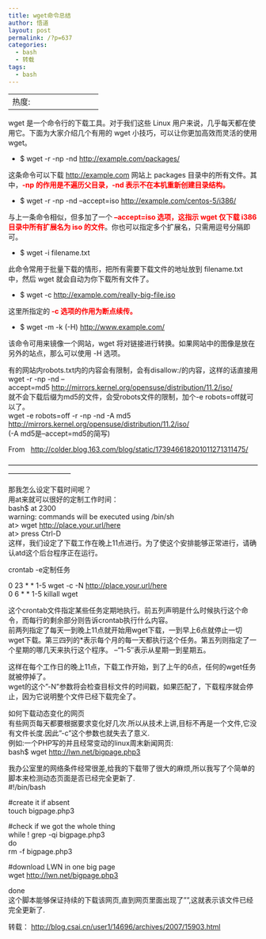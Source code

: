 ```yaml
---
title: wget命令总结
author: 悟道
layout: post
permalink: /?p=637
categories:
  - bash
  - 转载
tags:
  - bash
---
```

<table>
  <tr cellpadding=0><td>
    热度:
  </td><td cellpadding=0><img src='http://210.75.224.29/wordpress/wp-content/plugins/statpresscn/images/sun.gif' width=10 height=10 border=0 /></td><td cellpadding=0><img src='http://210.75.224.29/wordpress/wp-content/plugins/statpresscn/images/sun.gif' width=10 height=10 border=0 /></td><td cellpadding=0><img src='http://210.75.224.29/wordpress/wp-content/plugins/statpresscn/images/sun_dark.gif' width=10 height=10 border=0 /></td><td cellpadding=0><img src='http://210.75.224.29/wordpress/wp-content/plugins/statpresscn/images/sun_dark.gif' width=10 height=10 border=0 /></td><td cellpadding=0><img src='http://210.75.224.29/wordpress/wp-content/plugins/statpresscn/images/sun_dark.gif' width=10 height=10 border=0 /></td></tr>
</table>

wget 是一个命令行的下载工具。对于我们这些 Linux 用户来说，几乎每天都在使用它。下面为大家介绍几个有用的 wget 小技巧，可以让你更加高效而灵活的使用 wget。

* $ wget -r -np -nd <a href="http://example.com/packages/" target="_blank">http://example.com/packages/</a>

这条命令可以下载 <a href="http://example.com/" target="_blank">http://example.com</a> 网站上 packages 目录中的所有文件。其中，**<span style="color: #ff0000;">-np 的作用是不遍历父目录，-nd 表示不在本机重新创建目录结构。</span>**

* $ wget -r -np -nd &#8211;accept=iso <a href="http://example.com/centos-5/i386/" target="_blank">http://example.com/centos-5/i386/</a>

与上一条命令相似，但多加了一个 <span style="color: #ff0000;"><strong>&#8211;accept=iso 选项，这指示 wget 仅下载 i386 目录中所有扩展名为 iso 的文件</strong></span>。你也可以指定多个扩展名，只需用逗号分隔即可。

* $ wget -i filename.txt

此命令常用于批量下载的情形，把所有需要下载文件的地址放到 filename.txt 中，然后 wget 就会自动为你下载所有文件了。

* $ wget -c <a href="http://example.com/really-big-file.iso" target="_blank">http://example.com/really-big-file.iso</a>

这里所指定的<span style="color: #ff0000;"><strong> -c 选项的作用为断点续传。</strong></span>

* $ wget -m -k (-H) <a href="http://www.example.com/" target="_blank">http://www.example.com/</a>

该命令可用来镜像一个网站，wget 将对链接进行转换。如果网站中的图像是放在另外的站点，那么可以使用 -H 选项。

有的网站内robots.txt内的内容会有限制，会有disallow:/的内容，这样的话直接用  
wget -r -np -nd &#8211;accept=md5 <a href="http://mirrors.kernel.org/opensuse/distribution/11.2/iso/" target="_blank">http://mirrors.kernel.org/opensuse/distribution/11.2/iso/</a>  
就不会下载后缀为md5的文件，会受robots文件的限制，加个-e robots=off就可以了。  
wget -e robots=off -r -np -nd -A md5 http://mirrors.kernel.org/opensuse/distribution/11.2/iso/  
(-A md5是&#8211;accept=md5的简写)

From   <http://colder.blog.163.com/blog/static/173946618201011271311475/>

&#8212;&#8212;&#8212;&#8212;&#8212;&#8212;&#8212;&#8212;&#8212;&#8212;&#8212;&#8212;&#8212;&#8212;&#8212;&#8212;&#8212;&#8212;&#8212;&#8212;&#8212;&#8212;&#8212;&#8212;&#8212;&#8212;&#8212;&#8212;&#8212;&#8212;&#8212;&#8212;&#8212;&#8212;&#8212;&#8212;&#8212;&#8212;&#8212;&#8212;&#8212;&#8212;&#8212;&#8212;&#8212;

那我怎么设定下载时间呢？  
用at来就可以很好的定制工作时间：  
bash$ at 2300  
warning: commands will be executed using /bin/sh  
at> wget http://place.your.url/here  
at> press Ctrl-D  
这样，我们设定了下载工作在晚上11点进行。为了使这个安排能够正常进行，请确  
认atd这个后台程序正在运行。

crontab -e定制任务

0 23 \* \* 1-5 wget -c -N http://place.your.url/here  
0 6 \* \* 1-5 killall wget

这个crontab文件指定某些任务定期地执行。前五列声明是什么时候执行这个命令，而每行的剩余部分则告诉crontab执行什么内容。  
前两列指定了每天一到晚上11点就开始用wget下载，一到早上6点就停止一切wget下载。第三四列的*表示每个月的每一天都执行这个任务。第五列则指定了一个星期的哪几天来执行这个程序。 –”1-5″表示从星期一到星期五。

这样在每个工作日的晚上11点，下载工作开始，到了上午的6点，任何的wget任务就被停掉了。  
wget的这个”-N”参数将会检查目标文件的时间戳，如果匹配了，下载程序就会停止，因为它说明整个文件已经下载完全了。

如何下载动态变化的网页  
有些网页每天都要根据要求变化好几次.所以从技术上讲,目标不再是一个文件,它没有文件长度.因此”-c”这个参数也就失去了意义.  
例如:一个PHP写的并且经常变动的linux周末新闻网页:  
bash$ wget http://lwn.net/bigpage.php3

我办公室里的网络条件经常很差,给我的下载带了很大的麻烦,所以我写了个简单的脚本来检测动态页面是否已经完全更新了.  
#!/bin/bash

#create it if absent  
touch bigpage.php3

#check if we got the whole thing  
while ! grep -qi bigpage.php3  
do  
rm -f bigpage.php3

#download LWN in one big page  
wget http://lwn.net/bigpage.php3

done  
这个脚本能够保证持续的下载该网页,直到网页里面出现了”&#8221;,这就表示该文件已经完全更新了.

转载： <http://blog.csai.cn/user1/14696/archives/2007/15903.html>
